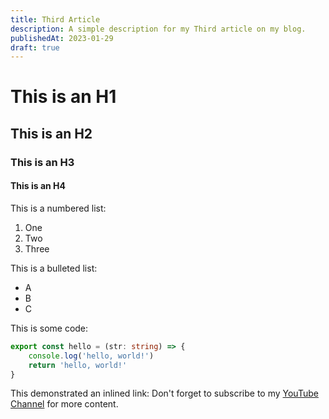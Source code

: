 ```yaml
---
title: Third Article
description: A simple description for my Third article on my blog.
publishedAt: 2023-01-29
draft: true
---
```


# This is an H1
## This is an H2
### This is an H3
#### This is an H4

This is a numbered list:
1. One
2. Two
3. Three

This is a bulleted list:
- A
- B
- C

This is some code:
```typescript
export const hello = (str: string) => {
    console.log('hello, world!')
    return 'hello, world!'
}
```

This demonstrated an inlined link:
Don't forget to subscribe to my [YouTube Channel](https://youtube.com/@huntabyte) for more content.